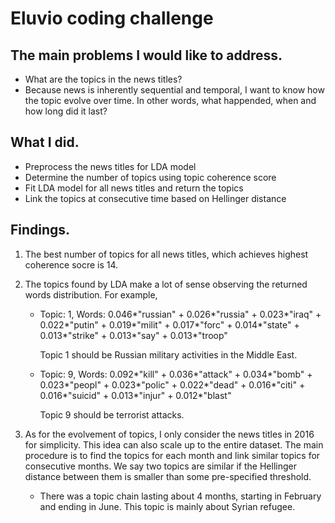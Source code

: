 # Eluvio coding challenge 

## The main problems I would like to address.

* What are the topics in the news titles?
* Because news is inherently sequential and temporal, I want to know how the topic evolve over time. In other words, what happended, when and how long did it last?

## What I did.

* Preprocess the news titles for LDA model
* Determine the number of topics using topic coherence score 
* Fit LDA model for all news titles and return the topics 
* Link the topics at consecutive time based on Hellinger distance 

## Findings.

1. The best number of topics for all news titles, which achieves highest coherence socre is 14. 

2. The topics found by LDA make a lot of sense observing the returned words distribution. For example,
   - Topic: 1, Words: 0.046*"russian" + 0.026*"russia" + 0.023*"iraq" + 0.022*"putin" + 0.019*"milit" + 0.017*"forc" + 0.014*"state" + 0.013*"strike" + 0.013*"say" + 0.013*"troop" 
   
     Topic 1 should be Russian military activities in the Middle East.
     
   - Topic: 9, Words: 0.092*"kill" + 0.036*"attack" + 0.034*"bomb" + 0.023*"peopl" + 0.023*"polic" + 0.022*"dead" + 0.016*"citi" + 0.016*"suicid" + 0.013*"injur" + 0.012*"blast" 
   
     Topic 9 should be terrorist attacks.
     
3. As for the evolvement of topics, I only consider the news titles in 2016 for simplicity. This idea can also scale up to the entire dataset. The main procedure is to find the topics for each month and link similar topics for consecutive months. We say two topics are similar if the Hellinger distance between them is smaller than some pre-specified threshold. 
    - There was a topic chain lasting about 4 months, starting in February and ending in June. This topic is mainly about Syrian refugee.
